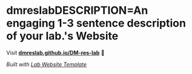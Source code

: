 
# dmreslabDESCRIPTION=An engaging 1-3 sentence description of your lab.'s Website

Visit **[dmreslab.github.io/DM-res-lab](https://dmreslab.github.io/DM-res-lab)** 🚀

_Built with [Lab Website Template](https://greene-lab.gitbook.io/lab-website-template-docs)_
